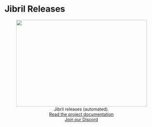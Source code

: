 # Jibril Releases

<p align="center">
<img width="429" height="285" src="https://github.com/user-attachments/assets/fa002dfb-73a7-434a-8f4a-a9ec69d3955b"><br>
Jibril releases (automated).<br>
<a href="https://jibril.garnet.ai/">Read the project documentation</a><br>
<a href="https://discord.gg/44vSshRqab">Join our Discord</a>
</p>
